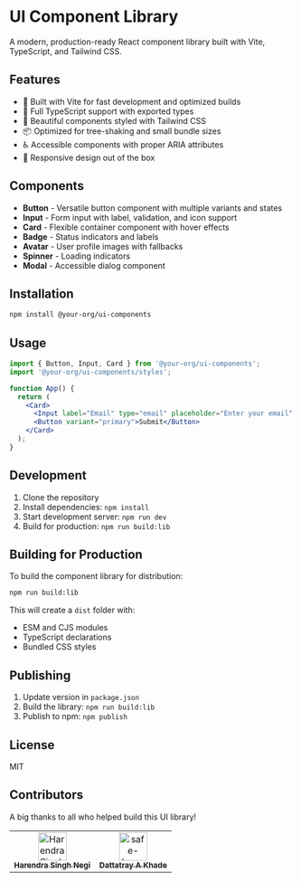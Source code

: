 # UI Component Library

A modern, production-ready React component library built with Vite, TypeScript, and Tailwind CSS.

## Features

- 🚀 Built with Vite for fast development and optimized builds
- 💪 Full TypeScript support with exported types
- 🎨 Beautiful components styled with Tailwind CSS
- 📦 Optimized for tree-shaking and small bundle sizes
- ♿ Accessible components with proper ARIA attributes
- 📱 Responsive design out of the box

## Components

- **Button** - Versatile button component with multiple variants and states
- **Input** - Form input with label, validation, and icon support
- **Card** - Flexible container component with hover effects
- **Badge** - Status indicators and labels
- **Avatar** - User profile images with fallbacks
- **Spinner** - Loading indicators
- **Modal** - Accessible dialog component

## Installation

```bash
npm install @your-org/ui-components
```

## Usage

```jsx
import { Button, Input, Card } from '@your-org/ui-components';
import '@your-org/ui-components/styles';

function App() {
  return (
    <Card>
      <Input label="Email" type="email" placeholder="Enter your email" />
      <Button variant="primary">Submit</Button>
    </Card>
  );
}
```

## Development

1. Clone the repository
2. Install dependencies: `npm install`
3. Start development server: `npm run dev`
4. Build for production: `npm run build:lib`

## Building for Production

To build the component library for distribution:

```bash
npm run build:lib
```

This will create a `dist` folder with:

- ESM and CJS modules
- TypeScript declarations
- Bundled CSS styles

## Publishing

1. Update version in `package.json`
2. Build the library: `npm run build:lib`
3. Publish to npm: `npm publish`

## License

MIT

## Contributors

A big thanks to all who helped build this UI library!

<!-- readme: contributors -start -->
<table>
<tr>
    <td align="center">
        <a href="https://github.com/harendra-singh-negi">
            <img src="https://avatars.githubusercontent.com/u/94893558?s=64&v=4" width="50;" alt="Harendra Singh Negi"/>
            <br />
            <sub><b>Harendra Singh Negi</b></sub>
        </a>
    </td>  
     <td align="center">
        <a href="https://github.com/Datta-Khade">
            <img src="https://avatars.githubusercontent.com/u/87643529?s=64&v=4" width="50;" alt="safe-lanes"/>
            <br />
            <sub><b>Dattatray A Khade</b></sub>
        </a>
    </td>
    </tr>
</table>
<!-- readme: contributors -end -->
